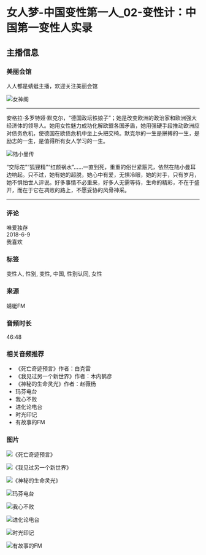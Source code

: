 # 女人梦-中国变性第一人_02-变性计：中国第一变性人实录

## 主播信息

### 美丽会馆

人人都是蜻蜓主播，欢迎关注美丽会馆

![女神阁](http://pic.qtfm.cn/2016/0815/20160815145952736.jpg!400)

---

安格拉·多罗特娅·默克尔，“德国政坛铁娘子”；她是改变欧洲的政治家和欧洲强大经济体的领导人。她用女性魅力成功化解欧盟各国矛盾，她用强硬手段推动欧洲应对债务危机，使德国在欧债危机中坐上头把交椅。默克尔的一生是拼搏的一生，是励志的一生，是值得所有女人学习的一生。

![陆小曼传](http://pic.qtfm.cn/2016/0811/20160811171745897.jpg!400)

“交际花”“狐狸精”“红颜祸水”……一直到死，重重的俗世紧箍咒，依然在陆小曼耳边响起。只不过，她有她的超脱，她心中有爱，无惧冷眼，她的对手，只有岁月，她不惧怕世人评说。好多事情不必重来，好多人无需等待，生命的精彩，不在于盛开，而在于它在凋败的路上，不愿妥协的风骨神采。

---

### 评论

唯爱独存  
2018-6-9  
我喜欢

### 标签

变性人, 性别, 变性, 中国, 性别认同, 女性

### 来源

蜻蜓FM

### 音频时长

46:48

### 相关音频推荐

- 《死亡奇迹预言》作者：白克雷
- 《我见过另一个新世界》作者：木内鹤彦
- 《神秘的生命灵光》作者：赵薇杨
- 玛芬电台
- 我心不败
- 进化论电台
- 时光印记
- 有故事的FM

### 图片

![《死亡奇迹预言》](http://pic.qtfm.cn/device/7016cca2eec74a45901723b34c956c51/1692878564853_jHG-Ay8RQ.png!200)

![《我见过另一个新世界》](http://pic.qtfm.cn/device/7016cca2eec74a45901723b34c956c51/1693309860335_oLS5WBcvt.jpg!200)

![《神秘的生命灵光》](http://pic.qtfm.cn/device/7016cca2eec74a45901723b34c956c51/1692878015769_EWH3nbr1i.jpg!200)

![玛芬电台](http://pic.qtfm.cn/2014/1124/20141124043555836.png!200)

![我心不败](http://pic.qtfm.cn/2017/0424/2017042418053573.jpg!200)

![进化论电台](http://pic.qtfm.cn/2018/08/10/partner_2d9a96c8a41a1d1381b80b4a792a0a5b.jpg!200)

![时光印记](http://pic.qtfm.cn/2015/0826/20150826125037844.jpg!200)

![有故事的FM](http://pic.qtfm.cn/2018/06/11/partner_baf39a3adfc3cc49ab39c05c5738f5f6.jpg!200)